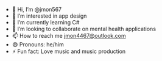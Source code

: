 - 👋 Hi, I’m @jmon567
- 👀 I’m interested in app design
- 🌱 I’m currently learning C#
- 💞️ I’m looking to collaborate on mental health applications
- 📫 How to reach me jmon4467@outlook.com  
- 😄 Pronouns: he/him
- ⚡ Fun fact: Love music and music production

<!---
jmon567/jmon567 is a ✨ special ✨ repository because its `README.md` (this file) appears on your GitHub profile.
You can click the Preview link to take a look at your changes.
--->
